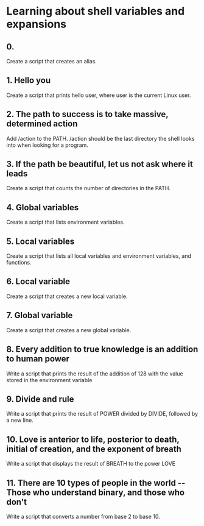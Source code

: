 # Learning about shell variables and expansions
## 0. <o>
Create a script that creates an alias.
## 1. Hello you
Create a script that prints hello user, where user is the current Linux user.
## 2. The path to success is to take massive, determined action
Add /action to the PATH. /action should be the last directory the shell looks into when looking for a program.
## 3. If the path be beautiful, let us not ask where it leads
Create a script that counts the number of directories in the PATH.
## 4. Global variables
Create a script that lists environment variables.
## 5. Local variables
Create a script that lists all local variables and environment variables, and functions.
## 6. Local variable
Create a script that creates a new local variable.
## 7. Global variable 
Create a script that creates a new global variable.
## 8. Every addition to true knowledge is an addition to human power
Write a script that prints the result of the addition of 128 with the value stored in the environment variable
## 9. Divide and rule
Write a script that prints the result of POWER divided by DIVIDE, followed by a new line.
## 10. Love is anterior to life, posterior to death, initial of creation, and the exponent of breath
Write a script that displays the result of BREATH to the power LOVE
## 11. There are 10 types of people in the world -- Those who understand binary, and those who don't
Write a script that converts a number from base 2 to base 10.
